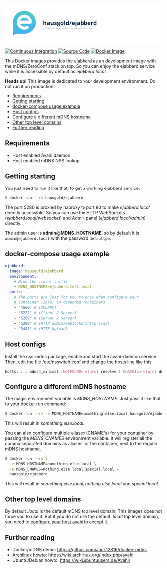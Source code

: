 ![mDNS enabled ejabberd](https://raw.githubusercontent.com/hausgold/docker-ejabberd/master/docs/assets/project.png)

[![Continuous Integration](https://github.com/hausgold/docker-ejabberd/actions/workflows/package.yml/badge.svg?branch=master)](https://github.com/hausgold/docker-ejabberd/actions/workflows/package.yml)
[![Source Code](https://img.shields.io/badge/source-on%20github-blue.svg)](https://github.com/hausgold/docker-ejabberd)
[![Docker Image](https://img.shields.io/badge/image-on%20docker%20hub-blue.svg)](https://hub.docker.com/r/hausgold/ejabberd/)

This Docker images provides the [ejabberd](https://www.ejabberd.im/) as an development image
with the mDNS/ZeroConf stack on top. So you can enjoy the ejabberd service
while it is accessible by default as *ejabberd.local*.

**Heads up!** This image is dedicated to your development environment.
Do not run it on production!

- [Requirements](#requirements)
- [Getting starting](#getting-starting)
- [docker-compose usage example](#docker-compose-usage-example)
- [Host configs](#host-configs)
- [Configure a different mDNS hostname](#configure-a-different-mdns-hostname)
- [Other top level domains](#other-top-level-domains)
- [Further reading](#further-reading)

## Requirements

* Host enabled Avahi daemon
* Host enabled mDNS NSS lookup

## Getting starting

You just need to run it like that, to get a working ejabberd service:

```bash
$ docker run --rm hausgold/ejabberd
```

The port 5280 is proxied by haproxy to port 80 to make *ejabberd.local*
directly accessible. So you can use the HTTP WebSockets
(*ejabberd.local/websocket*) and Admin panel (*ejabberd.local/admin*)
directly.

The admin user is **admin@MDNS_HOSTNAME**, so by default it is
`admin@ejabberd.local` with the password `defaultpw`.

## docker-compose usage example

```yaml
ejabberd:
  image: hausgold/ejabberd
  environment:
    # Mind the .local suffix
    - MDNS_HOSTNAME=ejabberd.test.local
  ports:
    # The ports are just for you to know when configure your
    # container links, on depended containers
    - "4560" # (XMLRPC)
    - "5222" # (Client 2 Server)
    - "5269" # (Server 2 Server)
    - "5280" # (HTTP admin/websocket/http-bind)
    - "5443" # (HTTP Upload)
```

## Host configs

Install the nss-mdns package, enable and start the avahi-daemon.service. Then,
edit the file /etc/nsswitch.conf and change the hosts line like this:

```bash
hosts: ... mdns4_minimal [NOTFOUND=return] resolve [!UNAVAIL=return] dns ...
```

## Configure a different mDNS hostname

The magic environment variable is *MDNS_HOSTNAME*. Just pass it like that to
your docker run command:

```bash
$ docker run --rm -e MDNS_HOSTNAME=something.else.local hausgold/ejabberd
```

This will result in *something.else.local*.

You can also configure multiple aliases (CNAME's) for your container by
passing the *MDNS_CNAMES* environment variable. It will register all the comma
separated domains as aliases for the container, next to the regular mDNS
hostname.

```bash
$ docker run --rm \
  -e MDNS_HOSTNAME=something.else.local \
  -e MDNS_CNAMES=nothing.else.local,special.local \
  hausgold/ejabberd
```

This will result in *something.else.local*, *nothing.else.local* and
*special.local*.

## Other top level domains

By default *.local* is the default mDNS top level domain. This images does not
force you to use it. But if you do not use the default *.local* top level
domain, you need to [configure your host avahi][custom_mdns] to accept it.

## Further reading

* Docker/mDNS demo: https://github.com/Jack12816/docker-mdns
* Archlinux howto: https://wiki.archlinux.org/index.php/avahi
* Ubuntu/Debian howto: https://wiki.ubuntuusers.de/Avahi/

[custom_mdns]: https://wiki.archlinux.org/index.php/avahi#Configuring_mDNS_for_custom_TLD
